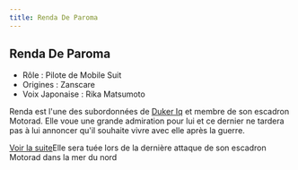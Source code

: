 ```yaml
---
title: Renda De Paroma
---
```


Renda De Paroma
---------------



* Rôle : Pilote de Mobile Suit
* Origines : Zanscare
* Voix Japonaise : Rika Matsumoto


Renda est l'une des subordonnées de [Duker Iq](uc/victory-gundam/duker-iq.html) et membre de son escadron Motorad. Elle voue une grande admiration pour lui et ce dernier ne tardera pas à lui annoncer qu'il souhaite vivre avec elle après la guerre. 



[Voir la suite](javascript:spoiler();)Elle sera tuée lors de la dernière attaque de son escadron Motorad dans la mer du nord


